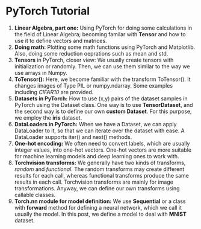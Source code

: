 # PyTorch Tutorial
1) **Linear Algebra, part one:** Using PyTorch for doing some calculations in the field of Linear Algebra; becoming familar with **Tensor** and how to use it to define vectors and matrices.  
2) **Doing math:** Plotting some math functions using PyTorch and Matplotlib. Also, doing some reduction oeprations such as mean and std.
3) **Tensors** in PyTorch, closer view: We usually create tensors with initialization or randomly. Then, we can use them similar to the way we use arrays in Numpy.
4) **ToTensor():** Here, we become familiar with the transform ToTensor(). It changes images of Type PIL or numpy.ndarray. Some examples including *CIFAR10* are provided.
5) **Datasets in PyTorch:** How to use (x,y) pairs of the dataset samples in PyTorch using the Dataset class. One way is to use **TensorDataset**, and the second way is to define our own **custom Dataset**. For this purpose, we employ the **iris** dataset.
6) **DataLoaders in PyTorch:** When we have a Dataset, we can apply DataLoader to it, so that we can iterate over the dataset with ease. A DataLoader supports iter() and next() methods.
7) **One-hot encoding:** We often need to convert labels, which are usually integer values, into one-hot vectors. One-hot vectors are more suitable for machine learning models and deep learning ones to work with.
8) **Torchvision transforms:** We generally have two kinds of transforms, *random* and *functional*. The random transforms may create different results for each call, whereas functional transforms produce the same results in each call. Torchvision transforms are mainly for image transformations. Anyway, we can define our own transforms using callable classes.
9) **Torch.nn module for model definition:** We use **Sequential** or a class with **forward** method for defining a neural network, which we call it usually the model. In this post, we define a model to deal with **MNIST** dataset.